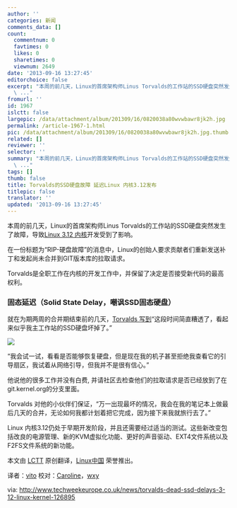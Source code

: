 ```yaml
---
author: ''
categories: 新闻
comments_data: []
count:
  commentnum: 0
  favtimes: 0
  likes: 0
  sharetimes: 0
  viewnum: 2649
date: '2013-09-16 13:27:45'
editorchoice: false
excerpt: "本周的前几天，Linux的首席架构师Linus Torvalds的工作站的SSD硬盘突然发生了故障，导致Linux 3.12 内核开发受到了影响。\r\n在一份标题为RIP-硬盘故障的消息中，Linux的创始人要求贡献者们重新发送补丁和发起尚未合并
  \ ..."
fromurl: ''
id: 1967
islctt: false
largepic: /data/attachment/album/201309/16/0820038a80wvwbawr8jk2h.jpg
permalink: /article-1967-1.html
pic: /data/attachment/album/201309/16/0820038a80wvwbawr8jk2h.jpg.thumb.jpg
related: []
reviewer: ''
selector: ''
summary: "本周的前几天，Linux的首席架构师Linus Torvalds的工作站的SSD硬盘突然发生了故障，导致Linux 3.12 内核开发受到了影响。\r\n在一份标题为RIP-硬盘故障的消息中，Linux的创始人要求贡献者们重新发送补丁和发起尚未合并
  \ ..."
tags: []
thumb: false
title: Torvalds的SSD硬盘故障 延迟Linux 内核3.12发布
titlepic: false
translator: ''
updated: '2013-09-16 13:27:45'
---
```


本周的前几天，Linux的首席架构师Linus Torvalds的工作站的SSD硬盘突然发生了故障，导致[Linux 3.12 内核](http://www.techweekeurope.co.uk/comment/linux-kernel-greg-kroah-hartman-124957)开发受到了影响。


在一份标题为“RIP-硬盘故障”的消息中，Linux的创始人要求贡献者们重新发送补丁和发起尚未合并到GIT版本库的拉取请求。


Torvalds是全职工作在内核的开发工作中，并保留了决定是否接受新代码的最高权利。


### **固态延迟（Solid State Delay，嘲讽SSD固态硬盘）**


就在为期两周的合并期结束前的几天，[Torvalds 写到](http://lkml.indiana.edu/hypermail/linux/kernel/1309.1/01669.html)“这段时间简直糟透了，看起来似乎我主工作站的SSD硬盘坏掉了。”


![](/data/attachment/album/201309/16/0820038a80wvwbawr8jk2h.jpg)


 


“我会试一试，看看是否能够恢复硬盘，但是现在我的机子甚至拒绝我查看它的引导扇区，我试着从网络引导，但我并不是很有信心。”


他说他的很多工作并没有白费, 并请社区去检查他们的拉取请求是否已经放到了在git.kernel.org的分支里面。


Torvalds 对他的小伙伴们保证，“万一出现最坏的情况，我会在我的笔记本上做最后几天的合并，无论如何我都计划着把它完成，因为接下来我就旅行去了。”


Linux 内核3.12仍处于早期开发阶段，并且还需要经过适当的测试。这些新改变包括改良的电源管理、新的KVM虚拟化功能、更好的声音驱动、EXT4文件系统以及F2FS文件系统的新功能。


 


本文由 [LCTT](https://github.com/LCTT/TranslateProject) 原创翻译，[Linux中国](portal.php) 荣誉推出。


译者：[vito](space/vito) 校对：[Caroline](space/caroline)，[wxy](space/wxy)


via: <http://www.techweekeurope.co.uk/news/torvalds-dead-ssd-delays-3-12-linux-kernel-126895>